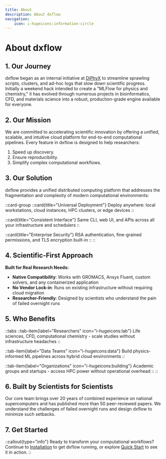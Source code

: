 ```yaml
---
title: About
description: About dxflow
navigation:
    icon: i-hugeicons:information-circle
---
```


# About dxflow

## 1. Our Journey

dxflow began as an internal initiative at [DiPhyX](https://www.diphyx.com) to streamline sprawling scripts, clusters, and ad-hoc logs that slow down scientific progress. Initially a weekend hack intended to create a "MLFlow for physics and chemistry," it has evolved through numerous projects in bioinformatics, CFD, and materials science into a robust, production-grade engine available for everyone.

## 2. Our Mission

We are committed to accelerating scientific innovation by offering a unified, scalable, and intuitive cloud platform for end-to-end computational pipelines. Every feature in dxflow is designed to help researchers:
1. Speed up discovery.
2. Ensure reproducibility.
3. Simplify complex computational workflows.

## 3. Our Solution

dxflow provides a unified distributed computing platform that addresses the fragmentation and complexity of modern computational environments:

::card-group
  ::card{title="Universal Deployment"}
  Deploy anywhere: local workstations, cloud instances, HPC clusters, or edge devices
  ::

  ::card{title="Consistent Interface"}
  Same CLI, web UI, and APIs across all your infrastructure and schedulers
  ::

  ::card{title="Enterprise Security"}
  RSA authentication, fine-grained permissions, and TLS encryption built-in
  ::
::

## 4. Scientific-First Approach

**Built for Real Research Needs:**
- **Native Compatibility**: Works with GROMACS, Ansys Fluent, custom solvers, and any containerized application
- **No Vendor Lock-in**: Runs on existing infrastructure without requiring cloud migration
- **Researcher-Friendly**: Designed by scientists who understand the pain of failed overnight runs

## 5. Who Benefits

::tabs
  ::tab-item{label="Researchers" icon="i-hugeicons:lab"}
  Life sciences, CFD, computational chemistry - scale studies without infrastructure headaches
  ::

  ::tab-item{label="Data Teams" icon="i-hugeicons:data"}
  Build physics-informed ML pipelines across hybrid cloud environments
  ::

  ::tab-item{label="Organizations" icon="i-hugeicons:building"}
  Academic groups and startups - access HPC power without operational overhead
  ::
::

## 6. Built by Scientists for Scientists

Our core team brings over 20 years of combined experience on national supercomputers and has published more than 50 peer-reviewed papers. We understand the challenges of failed overnight runs and design dxflow to minimize such setbacks.

## 7. Get Started

::callout{type="info"}
Ready to transform your computational workflows? Continue to [Installation](/docs/getting-started/installation) to get dxflow running, or explore [Quick Start](/docs/getting-started/quick-start) to see it in action.
::
